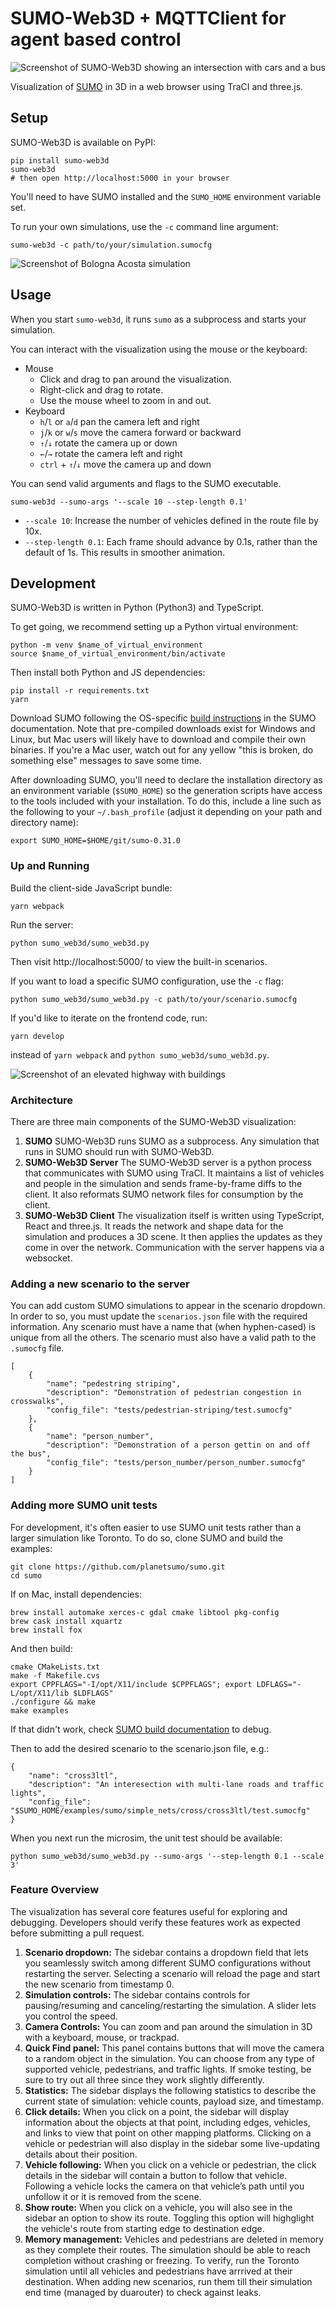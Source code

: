 # SUMO-Web3D + MQTTClient for agent based control

![Screenshot of SUMO-Web3D showing an intersection with cars and a bus](screenshots/acosta-ixn.png)

Visualization of [SUMO][] in 3D in a web browser using TraCI and three.js.

## Setup

SUMO-Web3D is available on PyPI:

    pip install sumo-web3d
    sumo-web3d
    # then open http://localhost:5000 in your browser

You'll need to have SUMO installed and the `SUMO_HOME` environment variable set.

To run your own simulations, use the `-c` command line argument:

    sumo-web3d -c path/to/your/simulation.sumocfg

![Screenshot of Bologna Acosta simulation](screenshots/acosta-wideview.png)

## Usage

When you start `sumo-web3d`, it runs `sumo` as a subprocess and starts your simulation.

You can interact with the visualization using the mouse or the keyboard:

- Mouse
    - Click and drag to pan around the visualization.
    - Right-click and drag to rotate.
    - Use the mouse wheel to zoom in and out.
- Keyboard
    - `h`/`l` or `a`/`d` pan the camera left and right
    - `j`/`k` or `w`/`s` move the camera forward or backward
    - `↑`/`↓` rotate the camera up or down
    - `←`/`→` rotate the camera left and right
    - `ctrl` + `↑`/`↓` move the camera up and down

You can send valid arguments and flags to the SUMO executable.

    sumo-web3d --sumo-args '--scale 10 --step-length 0.1'

* `--scale 10`:
    Increase the number of vehicles defined in the route file by 10x.
* `--step-length 0.1`:
    Each frame should advance by 0.1s, rather than the default of 1s. This results in smoother animation.

## Development

SUMO-Web3D is written in Python (Python3) and TypeScript.

To get going, we recommend setting up a Python virtual environment:

    python -m venv $name_of_virtual_environment
    source $name_of_virtual_environment/bin/activate

Then install both Python and JS dependencies:

    pip install -r requirements.txt
    yarn

Download SUMO following the OS-specific [build instructions][downloading] in the SUMO
documentation. Note that pre-compiled downloads exist for Windows and Linux, but Mac
users will likely have to download and compile their own binaries. If you're a Mac user,
watch out for any yellow "this is broken, do something else" messages to save some time.

After downloading SUMO, you'll need to declare the installation directory as an environment
variable (`$SUMO_HOME`) so the generation scripts have access to the tools included with your
installation. To do this, include a line such as the following to your `~/.bash_profile` (adjust
it depending on your path and directory name):

    export SUMO_HOME=$HOME/git/sumo-0.31.0

### Up and Running

Build the client-side JavaScript bundle:

    yarn webpack

Run the server:

    python sumo_web3d/sumo_web3d.py

Then visit http://localhost:5000/ to view the built-in scenarios.

If you want to load a specific SUMO configuration, use the `-c` flag:

    python sumo_web3d/sumo_web3d.py -c path/to/your/scenario.sumocfg

If you'd like to iterate on the frontend code, run:

    yarn develop

instead of `yarn webpack` and `python sumo_web3d/sumo_web3d.py`.

![Screenshot of an elevated highway with buildings](screenshots/elevated-highway.png)

### Architecture

There are three main components of the SUMO-Web3D visualization:

1. **SUMO**
    SUMO-Web3D runs SUMO as a subprocess. Any simulation that runs in SUMO should run with
    SUMO-Web3D.
2. **SUMO-Web3D Server**
    The SUMO-Web3D server is a python process that communicates with SUMO using TraCI.
    It maintains a list of vehicles and people in the simulation and sends frame-by-frame
    diffs to the client. It also reformats SUMO network files for consumption by the client.
3. **SUMO-Web3D Client**
    The visualization itself is written using TypeScript, React and three.js. It reads the
    network and shape data for the simulation and produces a 3D scene. It then applies the
    updates as they come in over the network. Communication with the server happens via a
    websocket.

### Adding a new scenario to the server

You can add custom SUMO simulations to appear in the scenario dropdown. In order to so, you must
update the `scenarios.json` file with the required information. Any scenario must have a name that
(when hyphen-cased) is unique from all the others. The scenario must also have a valid path to
the `.sumocfg` file.

    [
        {
            "name": "pedestring striping",
            "description": "Demonstration of pedestrian congestion in crosswalks",
            "config_file": "tests/pedestrian-striping/test.sumocfg"
        },
        {
            "name": "person_number",
            "description": "Demonstration of a person gettin on and off the bus",
            "config_file": "tests/person_number/person_number.sumocfg"
        }
    ]

### Adding more SUMO unit tests

For development, it's often easier to use SUMO unit tests rather than a larger simulation like
Toronto. To do so, clone SUMO and build the examples:

    git clone https://github.com/planetsumo/sumo.git
    cd sumo

If on Mac, install dependencies:

    brew install automake xerces-c gdal cmake libtool pkg-config
    brew cask install xquartz
    brew install fox

And then build:

    cmake CMakeLists.txt
    make -f Makefile.cvs
    export CPPFLAGS="-I/opt/X11/include $CPPFLAGS"; export LDFLAGS="-L/opt/X11/lib $LDFLAGS"
    ./configure && make
    make examples

If that didn't work, check [SUMO build documentation][sumobuild] to debug.

Then to add the desired scenario to the scenario.json file, e.g.:

    {
        "name": "cross3ltl",
        "description": "An interesection with multi-lane roads and traffic lights",
        "config_file": "$SUMO_HOME/examples/sumo/simple_nets/cross/cross3ltl/test.sumocfg"
    }

When you next run the microsim, the unit test should be available:

    python sumo_web3d/sumo_web3d.py --sumo-args '--step-length 0.1 --scale 3'

### Feature Overview

The visualization has several core features useful for exploring and debugging. Developers should
verify these features work as expected before submitting a pull request.

1. **Scenario dropdown:**
    The sidebar contains a dropdown field that lets you seamlessly switch
    among different SUMO configurations without restarting the server. Selecting a scenario will
    reload the page and start the new scenario from timestamp 0.
1. **Simulation controls:**
    The sidebar contains controls for pausing/resuming and canceling/restarting the simulation. A
    slider lets you control the speed.
1. **Camera Controls:**
    You can zoom and pan around the simulation in 3D with a keyboard, mouse, or trackpad.
1. **Quick Find panel:**
    This panel contains buttons that will move the camera to a random object in the simulation.
    You can choose from any type of supported vehicle, pedestrians, and traffic lights. If smoke
    testing, be sure to try out all three since they work slightly differently.
1. **Statistics:**
    The sidebar displays the following statistics to describe the current state of simulation:
    vehicle counts, payload size, and timestamp.
1. **Click details:**
    When you click on a point, the sidebar will display information about the objects at that
    point, including edges, vehicles, and links to view that point on other mapping platforms.
    Clicking on a vehicle or pedestrian will also display in the sidebar some live-updating
    details about their position.
1. **Vehicle following:**
    When you click on a vehicle or pedestrian, the click details in the sidebar will contain a
    button to follow that vehicle. Following a vehicle locks the camera on that vehicle’s path
    until you unfollow it or it is removed from the scene.
1. **Show route:**
    When you click on a vehicle, you will also see in the sidebar an option to show its route.
    Toggling this option will highglight the vehicle's route from starting edge to destination edge.
1. **Memory management:**
    Vehicles and pedestrians are deleted in memory as they complete their routes. The simulation
    should be able to reach completion without crashing or freezing. To verify, run the Toronto
    simulation until all vehicles and pedestrians have arrrived at their destination. When adding
    new scenarios, run them till their simulation end time (managed by duarouter) to check against
    leaks.


[sumo]: http://sumo.dlr.de/wiki/SUMO_User_Documentation
[downloading]: http://sumo.dlr.de/wiki/Developer/Main#Build_instructions
[xquartz]: https://www.xquartz.org/
[sumobuild]: https://github.com/planetsumo/sumo#build-and-installation
[extract]: https://mapzen.com/data/metro-extracts/metro/toronto_canada/101735835/Toronto/
[osmconvert]: http://wiki.openstreetmap.org/wiki/Osmconvert
[design-doc]: https://docs.google.com/document/d/1JTLETGdZMA2y8b9HGhedPcYFg6SQ4NSqdXtSmFKIlkI/edit
